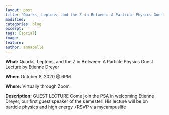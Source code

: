 ```yaml
---
layout: post
title: "Quarks, Leptons, and the Z in Between: A Particle Physics Guest Lecture by Etienne Dreyer"
modified:
categories: blog
excerpt: 
tags: [social]
image:
feature:  
author: annabelle
---
```

<b>What:</b> Quarks, Leptons, and the Z in Between: A Particle Physics Guest Lecture by Etienne Dreyer

<b>When:</b> October 8, 2020 @ 6PM

<b>Where:</b> Virtually through Zoom

<b>Description:</b> GUEST LECTURE Come join the PSA in welcoming Etienne Dreyer, our first guest speaker of the semester! His lecture will be on particle physics and high energy ⚡️RSVP via mycampuslife 
